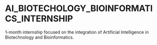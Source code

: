 # AI_BIOTECHOLOGY_BIOINFORMATICS_INTERNSHIP
1-month internship focused on the integration of Artificial Intelligence in Biotechnology and Bioinformatics.
